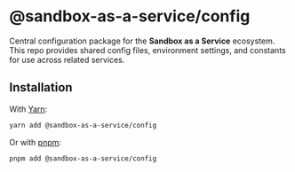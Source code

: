 # @sandbox-as-a-service/config

Central configuration package for the **Sandbox as a Service** ecosystem. This repo provides shared config files, environment settings, and constants for use across related services.

## Installation

With [Yarn](https://yarnpkg.com/):

```bash
yarn add @sandbox-as-a-service/config
```

Or with [pnpm](https://pnpm.io/):

```bash
pnpm add @sandbox-as-a-service/config
```
